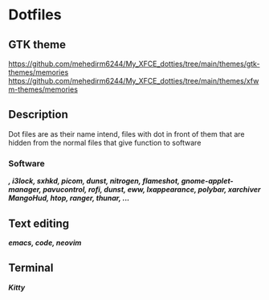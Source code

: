 # Dotfiles

## GTK theme
https://github.com/mehedirm6244/My_XFCE_dotties/tree/main/themes/gtk-themes/memories
https://github.com/mehedirm6244/My_XFCE_dotties/tree/main/themes/xfwm-themes/memories

## Description

Dot files are as their name intend, files with dot in front of them that are hidden from the normal files that give function to software

### Software

***, i3lock, sxhkd, picom, dunst, nitrogen, flameshot, gnome-applet-manager, pavucontrol, rofi, dunst, eww, lxappearance, polybar, xarchiver MangoHud, htop, ranger, thunar, ...***

## Text editing
***emacs, code, neovim***

## Terminal 
***Kitty*** 




